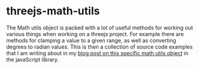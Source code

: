 # threejs-math-utils

The Math utils object is packed with a lot of useful methods for working out various things when working on a threejs project. For example there are methods for clamping a value to a given range, as well as converting degrees to radian values. This is then a collection of source code examples that I am writing about in my [blog post on this specific math utils object](https://dustinpfister.github.io/2022/04/11/threejs-math-utils/) in the javaScript library.
